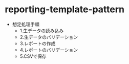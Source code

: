 # reporting-template-pattern

- 想定処理手順
    - 1.生データの読み込み
    - 2.生データのバリデーション
    - 3.レポートの作成
    - 4.レポートのバリデーション
    - 5.CSVで保存
